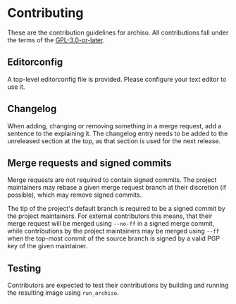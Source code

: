 # Contributing
These are the contribution guidelines for archiso.
All contributions fall under the terms of the [GPL-3.0-or-later](./LICENSE).

## Editorconfig
A top-level editorconfig file is provided. Please configure your text editor
to use it.

## Changelog
When adding, changing or removing something in a merge request, add a sentence
to the explaining it.
The changelog entry needs to be added to the unreleased section at the top, as
that section is used for the next release.

## Merge requests and signed commits
Merge requests are not required to contain signed commits.
The project maintainers may rebase a given merge request branch at their
discretion (if possible), which may remove signed commits.

The tip of the project's default branch is required to be a signed commit by
the project maintainers. For external contributors this means, that their
merge request will be merged using `--no-ff` in a signed merge commit, while
contributions by the project maintainers may be merged using `--ff` when the
top-most commit of the source branch is signed by a valid PGP key of the given
maintainer.

## Testing
Contributors are expected to test their contributions by building and running 
the resulting image using `run_archiso`.
